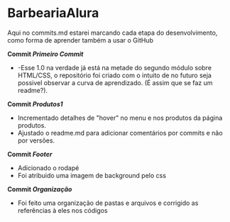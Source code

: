 # BarbeariaAlura
Aqui no commits.md estarei marcando cada etapa do desenvolvimento, como forma de aprender também a usar o GitHub

<strong>Commit <em>Primeiro Commit</em></strong>
    <ul>
        <li>-Esse 1.0 na verdade já está na metade do segundo módulo sobre HTML/CSS, o repositório foi criado com o intuito de no futuro seja possivel observar a curva de aprendizado. (É assim que se faz um readme?).</li>
    </ul>
<strong>Commit <em>Produtos1</em></strong>
    <ul>
        <li>Incrementado detalhes de "hover" no menu e nos produtos da página produtos.</li>
        <li>Ajustado o readme.md para adicionar comentários por commits e não por versões.</li>
    </ul>
<strong>Commit <em>Footer</em></strong>
    <ul>
        <li>Adicionado o rodapé</li>
        <li>Foi atribuido uma imagem de background pelo css</li>
    </ul>
<strong>Commit <em>Organização</em></strong>
    <ul>
        <li>Foi feito uma organização de pastas e arquivos e corrigido as referências à eles nos códigos</li>
    </ul>